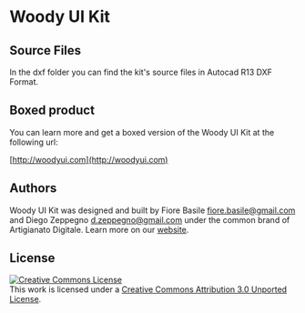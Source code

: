 Woody UI Kit 
============

Source Files
------------

In the dxf folder you can find the kit's source files in Autocad R13 DXF Format.


Boxed product
-------------

You can learn more and get a boxed version of the Woody UI Kit at the following url:

[http://woodyui.com](http://woodyui.com)


Authors
-------

Woody UI Kit was designed and built by Fiore Basile <fiore.basile@gmail.com> and Diego Zeppegno <d.zeppegno@gmail.com>
under the common brand of Artigianato Digitale. Learn more on our [website](http://www.artigianatodigitale.com).


License
-------

<a rel="license" href="http://creativecommons.org/licenses/by/3.0/"><img alt="Creative Commons License" style="border-width:0" src="http://i.creativecommons.org/l/by/3.0/88x31.png" /></a><br />This work is licensed under a <a rel="license" href="http://creativecommons.org/licenses/by/3.0/">Creative Commons Attribution 3.0 Unported License</a>.